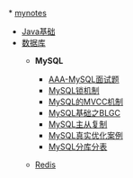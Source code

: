 \* [mynotes](mynotes) 

* [Java基础]()
* [数据库](/mynotes/数据库.md)
  * **MySQL**
    * [AAA-MySQL面试题](/mynotes/数据库/MySQL/AAA-MySQL面试题)
    * [MySQL锁机制](/mynotes/数据库/MySQL/00-MySQL锁机制)
    * [MySQL的MVCC机制](/mynotes/数据库/MySQL/01-MySQL的MVCC机制)
    * [MySQL基础之BLGC](/mynotes/数据库/MySQL/02-MySQL基础之BLGC)
    * [MySQL主从复制](/mynotes/数据库/MySQL/02-MySQL主从复制)
    * [MySQL真实优化案例](/mynotes/数据库/MySQL/03-MySQL真实优化案例)
    * [MySQL分库分表](/mynotes/数据库/MySQL/04-MySQL分库分表)

  * [Redis](/mynotes/数据库/Redis)


